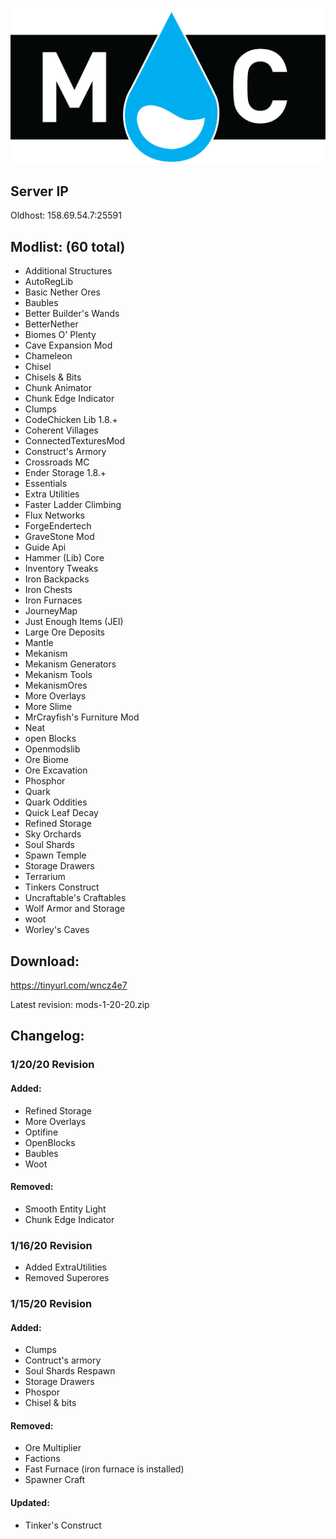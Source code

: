 ![banner](https://github.com/ChickWithADick/RainCraft/blob/master/mclogo.png)

## Server IP
Oldhost: 158.69.54.7:25591

## Modlist: (60 total)

* Additional Structures		
* AutoRegLib	
* Basic Nether Ores	
* Baubles
* Better Builder's Wands	
* BetterNether	
* Biomes O' Plenty	
* Cave Expansion Mod	
* Chameleon	
* Chisel		
* Chisels & Bits		
* Chunk Animator	
* Chunk Edge Indicator	
* Clumps	
* CodeChicken Lib 1.8.+		
* Coherent Villages	
* ConnectedTexturesMod		
* Construct's Armory	
* Crossroads MC	
* Ender Storage 1.8.+	
* Essentials	
* Extra Utilities	
* Faster Ladder Climbing	
* Flux Networks	
* ForgeEndertech	
* GraveStone Mod	
* Guide Api
* Hammer (Lib) Core	
* Inventory Tweaks	
* Iron Backpacks	
* Iron Chests	
* Iron Furnaces	
* JourneyMap	
* Just Enough Items (JEI)	
* Large Ore Deposits	
* Mantle	
* Mekanism
* Mekanism Generators	
* Mekanism Tools
* MekanismOres
* More Overlays
* More Slime		
* MrCrayfish's Furniture Mod	
* Neat	
* open Blocks
* Openmodslib
* Ore Biome	
* Ore Excavation
* Phosphor	
* Quark	
* Quark Oddities
* Quick Leaf Decay	
* Refined Storage
* Sky Orchards
* Soul Shards 
* Spawn Temple	
* Storage Drawers	
* Terrarium	
* Tinkers Construct	
* Uncraftable's Craftables	
* Wolf Armor and Storage
* woot
* Worley's Caves

## Download:
https://tinyurl.com/wncz4e7

Latest revision: mods-1-20-20.zip


## Changelog:

### 1/20/20 Revision

#### Added: 
* Refined Storage
* More Overlays
* Optifine
* OpenBlocks
* Baubles
* Woot

#### Removed:
* Smooth Entity Light
* Chunk Edge Indicator 

### 1/16/20 Revision

* Added ExtraUtilities 
* Removed Superores

### 1/15/20 Revision

#### Added: 

* Clumps
* Contruct's armory 
* Soul Shards Respawn 
* Storage Drawers 
* Phospor 
* Chisel & bits 

#### Removed: 

* Ore Multiplier
* Factions
* Fast Furnace (iron furnace is installed)
* Spawner Craft

#### Updated:
* Tinker's Construct
